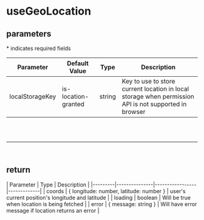 # useGeoLocation

## parameters

\* indicates required fields

| Parameter | Default Value | Type | Description |
|---------|---------------|-----------------|-------------|
| localStorageKey | is-location-granted | string | Key to use to store current location in local storage when permission API is not supported in browser |

<br />
<br />

---

<br />

## return

| Parameter | Type | Description |
|---------|---------------|-----------------|-------------|
| coords | { longitude: number, latitude: number } | user's current position's longitude and latitude |
| loading | boolean | Will be true when location is being fetched |
| error | { message: string } | Will have error message if location returns an error |
